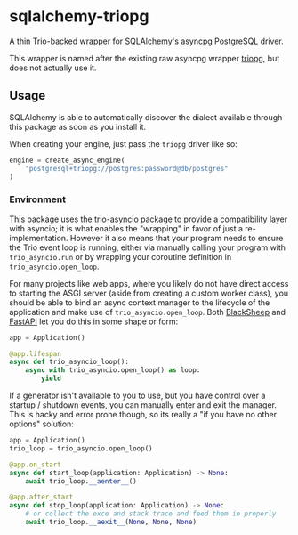 # sqlalchemy-triopg

A thin Trio-backed wrapper for SQLAlchemy's asyncpg PostgreSQL driver.

This wrapper is named after the existing raw asyncpg wrapper [triopg](https://github.com/python-trio/triopg), but does not actually use it.

## Usage

SQLAlchemy is able to automatically discover the dialect available through this package as soon as you install it.

When creating your engine, just pass the `triopg` driver like so:

```python
engine = create_async_engine(
    "postgresql+triopg://postgres:password@db/postgres"
)
```

### Environment

This package uses the [trio-asyncio](https://trio-asyncio.readthedocs.io/en/latest/index.html) package to provide a compatibility layer with asyncio; it is what enables the "wrapping" in favor of just a re-implementation. However it also means that your program needs to ensure the Trio event loop is running, either via manually calling your program with `trio_asyncio.run` or by wrapping your coroutine definition in `trio_asyncio.open_loop`.

For many projects like web apps, where you likely do not have direct access to starting the ASGI server (aside from creating a custom worker class), you should be able to bind an async context manager to the lifecycle of the application and make use of `trio_asyncio.open_loop`. Both [BlackSheep](https://www.neoteroi.dev/blacksheep/application/#using-the-lifespan-decorator) and [FastAPI](https://fastapi.tiangolo.com/advanced/events/#lifespan) let you do this in some shape or form:

```python
app = Application()

@app.lifespan
async def trio_asyncio_loop():
    async with trio_asyncio.open_loop() as loop:
        yield
```

If a generator isn't available to you to use, but you have control over a startup / shutdown events, you can manually enter and exit the manager. This is hacky and error prone though, so its really a "if you have no other options" solution:

```python
app = Application()
trio_loop = trio_asyncio.open_loop()

@app.on_start
async def start_loop(application: Application) -> None:
    await trio_loop.__aenter__()

@app.after_start
async def stop_loop(application: Application) -> None:
    # or collect the exce and stack trace and feed them in properly
    await trio_loop.__aexit__(None, None, None)
```
